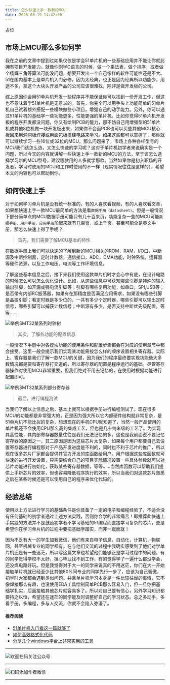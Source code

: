 ```yaml
---
title: 怎么快速上手一款新的MCU
date: 2025-05-19 14:42:00
---
```


占位


## 市场上MCU那么多如何学
我在之前的文章中提到过如果仅仅是学会51单片机的一些基础应用并不能让你就此拥有项目开发能力。就像你刚学C语言的时候，做一个乘法表，做个排序，或者做个杨辉三角等算法可能没问题，想要开发出一个自己像样的软件可能性还是不大。51在国内基本上是单片机入门必修，因为太经典，也正是因为经典所以功能少，用途不多，拿这个大块头开发产品的公司应该很难找，除非是做开发板的公司。

综上原因你会用51单片机开发一些程序并不能保证你可以找到一份开发工作，但这也不意味着学51单片机是无意义的。首先，你完全可以用手头上功能简单的51单片机自己试着额外搭配一些模块做些小项目，增强自己的动手能力。另外，你可以通过51单片机的基础学一些功能更多，性能更强的单片机。比如你觉得51单片机开发板的程序开发都没问题，你又有绘制PCB的能力，那不妨自己用增强型的51单片机或其他8位机做一块开发板出来，如果你不会画PCB也可以买些其他MCU核心板回来用洞洞板焊接或用面包板搭建电路来学习。如果这些都可以掌握了，那你就可以继续学习一些16位或32位的MCU。那么问题来了，市场上各种各样型号的MCU我们该怎么选，又怎么快速的学习呢？这对于单片机初学者来说确实是一个问题，所以今天的内容就讲解一些快速上手一款新的MCU的方法，至于该怎么选择学习新的MCU型号，建议哪款用的人多就学那款。当然如果你是初入职场的开发者，学习时使用的MCU和工作时使用的不一样（现实情况往往是这样的），希望本文的内容也可以帮助到你。
## 如何快速上手
对于如何学习单片机是没有统一标准的，有的人喜欢看视频，有的人喜欢看文章，如果想快速上手一款MCU最简单的方法是看`数据手册（datasheet）`。但是一般情况下部分简单点的MCU数据手册可能只有几十百来页，功能复杂一些的MCU可能`数据手册，用户手册，应用手册`加起来就有几百页，或上千页，甚至可能全是英文手册，那怎么快速上得了手呢？

> 首先，我们需要了解MCU基本的特性

在数据手册上我们可以快速的了解到新的MCU相关的ROM，RAM，I/O口，中断源及中断控制器，定时计数器，通信接口，ADC，DMA功能，时钟系统，运算器等硬件资源，以及工作电压、电流等工作环境信息。

了解这些基本信息之后，接下来我们使用这款单片机时才会心中有底，在设计电路的时候怎么可以怎么优化设计。比如，从这些信息中可获知哪些引脚是特殊的输入输出引脚，如开漏或强电流引脚等；引脚有哪些复用功能，如串口，SPI,USB等；是否带有内部RC振荡器，如果有在那精度是否满足应用需求，如果没有哪些引脚是晶振引脚；看定时器是多少位的，一共有多少个定时器，哪些引脚可以输出定时信号，哪些引脚可以捕获计数信号；中断源有多少，是否支持中断优先级配置，等等……

![举例SMT32某系列时钟树](https://files.mdnice.com/user/38598/0b85efd0-1601-4626-8b6e-1c09178b6e09.png)

> 其次，了解各功能的配置信息

一般情况下手册中对各模块功能的使用条件和配置步骤都会在对应的使用章节中都会接受。这里一般会提示我们实现某功能需按怎么样的顺序设置相关寄存器。实际上，寄存器是我们了解一款MCU的关键，因为我们的程序最终要实现功能绝大多数情况都是要和寄存器打交道的，所以寄存器的配置是程序运行的基础。尽管寄存器操作对使用MCU非常重要，但我们绝对不用去记忆的，在使用时根据功能进行配置即可。

![举例SMT32某系列部分寄存器](https://files.mdnice.com/user/38598/4979a9fc-a73f-4af8-8c8a-f93ec431c2c1.png)

> 最后，进行编程测试

当我们了解以上信息之后，基本上就可以根据手册进行编程测试了。现在很多MCU的功能都是非常强大的，正是因为强大所以它内部硬件结构就非常复杂，是51单片机不能比拟的复杂，想想现在的手机CPU就知道了，当然一般产品使用的单片机还不会使用CPU那么高的集成工艺，但也是几十纳米级的工艺了。为实现其高性能，其内部寄存器数量往往是我们无法记忆的多。这也是我前面说不要记忆寄存器的原因之一，其二原因是因为这些芯片太复杂，如果每个用户都要自己去设置寄存器进行编程那对于产品开发进度是不利的，同时也不利于芯片的推广，所以现在很多芯片厂家都会提供其官方开发的库函数给用户。用户根据这些库函数就可快速的进行开发设置，只需要结合自己的项目实际情况设置一些具体参数就可以对芯片功能进行初始化，获取某些寄存器数据，等等……当然库函数可以帮助我们提供上手新芯片的效率，但也容易降低程序执行的效率，所以当我们对这款芯片熟悉之后在某些时候还是可以使用自己的程序来优化代码的。

## 经验总结
使用以上方法进行学习的基础条件是你具备了一定的电子和编程经验了，不适合没有任何基础的初学者通过上述方法实践，否则你会学的非常痛苦！即推荐此快速上手实践的方法并不是鼓励初学者不学习基础的51编程而直接学习复杂的芯片，更是希望你在学习单片机的过程中要把基础学踏实，而非一蹴而就！

因为不乏有大一的学生加我微信，他们有来自电子信息，自动化，计算机，物联网，甚至机械专业的同学都有。在与他们交流的过程中我确实感受到了他们对学单片机还是有一些迷茫，所以写这篇文章也希望他们能够正是学习过程中的问题。有的同学觉得学校不太好，担心毕业找不到工作，有的觉得学了一遍什么都没学会，还没焊电路好玩。但是我觉得对于大一的同学来说真的不用迷茫，你们在大一开始接触单片机就已经至少比其他80%同专业的同学先行一步了，应该为自己骄傲，初学时大家都会遇到类似问题。并且单片机学习本身是一件比较枯燥的事情，它不像焊接那么有趣，也没使用EDA工具绘制简单PCB那么容易入门，但一旦你把基础学扎实，后面接触其他芯片就容易多了。所以对自己要有信心，另外学习知识都要持之以恒，希望还在迷茫的同学能及时调整好自己的学习状态。总之多动手，多看手册，多编程，多与人交流，你就不会陷入弥漫了。

#### 推荐阅读
- [51单片机入门看这一篇就够了](https://mp.weixin.qq.com/s?__biz=MzI1OTQ4MTg4Ng==&mid=2247485523&idx=1&sn=b7fcd1b86e2467d6f03b1a520c39bb06&chksm=ea790022dd0e893452c4994fa16d63111b16d9878c303712f695b58b7af360b7b18c1ed4b201&token=1711068967&lang=zh_CN#rd)
- [如何高效格式化代码](https://mp.weixin.qq.com/s?__biz=MzI1OTQ4MTg4Ng==&mid=2247485572&idx=1&sn=17cefa35d9d660083d419a7e9b6db6f7&chksm=ea7900f5dd0e89e35b65ba26354cc69ad24f686d8e18abd34e0932567a9345e8c9ed653eee6b&token=1711068967&lang=zh_CN#rd)
- [分享几个windows平台上非常实用的工具](https://mp.weixin.qq.com/s?__biz=MzI1OTQ4MTg4Ng==&mid=2247485420&idx=2&sn=728ca4abbadf7caf51c392e7d7045cbe&chksm=ea790f9ddd0e868b9fa162c80db1876199845f387bbe851c8d38a4e8412329ae635916c13cfb&token=1711068967&lang=zh_CN#rd)


----
![欢迎扫码关注公众号](https://files.mdnice.com/user/38598/659b642c-fcce-4f9c-becc-038eadd2c655.jpg)

----
![扫码添加作者微信](https://files.mdnice.com/user/38598/37e7b97e-a5c7-44d1-9e48-bbe22ab3141d.jpg)

----
